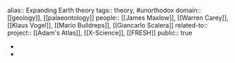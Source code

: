 alias:: Expanding Earth theory
tags:: theory, #unorthodox 
domain:: [[geology]], [[palaeontology]] 
people:: [[James Maxlow]], [[Warren Carey]], [[Klaus Vogel]], [[Mario Buildreps]], [[Giancarlo Scalera]] 
related-to::
project:: [[Adam's Atlas]], [[X-Science]], [[FRESH]] 
public:: true

-
-